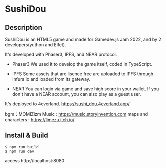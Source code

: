 # SushiDou

## Description
SushiDou is an HTML5 game and made for Gamedev.js Jam 2022, and by 2 developers(yuthon and Elfet).

It's developed with Phaser3, IPFS, and NEAR protocol.

- Phaser3
 We used it to develop the game itself, coded in TypeScript.
 
- IPFS
 Some assets that are lisence free are uploaded to IPFS through infura.io and loaded from its gateway.
 
- NEAR
You can login via game and save high score in your wallet. If you don't have a NEAR account, you can also play as a guest user.

It's deployed to 4everland.
https://sushi_dou.4everland.app/

bgm：MOMIZizm Music : https://music.storyinvention.com
maps and characters : https://limezu.itch.io/

## Install & Build
```
$ npm run build
$ npm run dev
```
access http://localhost:8080


